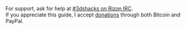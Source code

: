 For support, ask for help at [#3dshacks on Rizon IRC](https://qchat.rizon.net/?channels=3dshacks&uio=d4).    
If you appreciate this guide, I accept [donations](https://github.com/Plailect/Guide/wiki/Donations) through both Bitcoin and PayPal.

